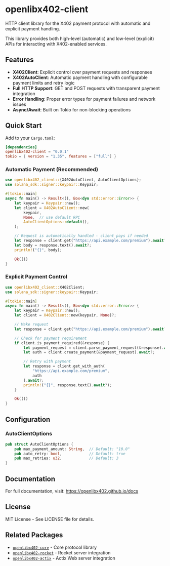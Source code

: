 # openlibx402-client

HTTP client library for the X402 payment protocol with automatic and explicit payment handling.

This library provides both high-level (automatic) and low-level (explicit) APIs for interacting with X402-enabled services.

## Features

- **X402Client**: Explicit control over payment requests and responses
- **X402AutoClient**: Automatic payment handling with configurable payment limits and retry logic
- **Full HTTP Support**: GET and POST requests with transparent payment integration
- **Error Handling**: Proper error types for payment failures and network issues
- **Async/Await**: Built on Tokio for non-blocking operations

## Quick Start

Add to your `Cargo.toml`:

```toml
[dependencies]
openlibx402-client = "0.0.1"
tokio = { version = "1.35", features = ["full"] }
```

### Automatic Payment (Recommended)

```rust
use openlibx402_client::{X402AutoClient, AutoClientOptions};
use solana_sdk::signer::keypair::Keypair;

#[tokio::main]
async fn main() -> Result<(), Box<dyn std::error::Error>> {
    let keypair = Keypair::new();
    let client = X402AutoClient::new(
        keypair,
        None,  // use default RPC
        AutoClientOptions::default(),
    );

    // Request is automatically handled - client pays if needed
    let response = client.get("https://api.example.com/premium").await?;
    let body = response.text().await?;
    println!("{}", body);

    Ok(())
}
```

### Explicit Payment Control

```rust
use openlibx402_client::X402Client;
use solana_sdk::signer::keypair::Keypair;

#[tokio::main]
async fn main() -> Result<(), Box<dyn std::error::Error>> {
    let keypair = Keypair::new();
    let client = X402Client::new(keypair, None)?;

    // Make request
    let response = client.get("https://api.example.com/premium").await?;

    // Check for payment requirement
    if client.is_payment_required(&response) {
        let payment_request = client.parse_payment_request(&response).await?;
        let auth = client.create_payment(&payment_request).await?;

        // Retry with payment
        let response = client.get_with_auth(
            "https://api.example.com/premium",
            auth
        ).await?;
        println!("{}", response.text().await?);
    }

    Ok(())
}
```

## Configuration

### AutoClientOptions

```rust
pub struct AutoClientOptions {
    pub max_payment_amount: String,  // Default: "10.0"
    pub auto_retry: bool,            // Default: true
    pub max_retries: u32,            // Default: 3
}
```

## Documentation

For full documentation, visit: https://openlibx402.github.io/docs

## License

MIT License - See LICENSE file for details.

## Related Packages

- [`openlibx402-core`](https://crates.io/crates/openlibx402-core) - Core protocol library
- [`openlibx402-rocket`](https://crates.io/crates/openlibx402-rocket) - Rocket server integration
- [`openlibx402-actix`](https://crates.io/crates/openlibx402-actix) - Actix Web server integration

